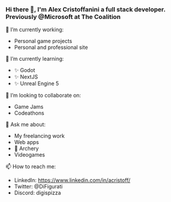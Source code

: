### Hi there 👋, I'm Alex Cristoffanini a full stack developer. Previously @Microsoft at The Coalition

🔭 I’m currently working:
- Personal game projects
- Personal and professional site

🌱 I’m currently learning:
- ✨ Godot
- ✨ NextJS
- ✨ Unreal Engine 5

👯 I’m looking to collaborate on:
- Game Jams
- Codeathons

💬 Ask me about:
- My freelancing work
- Web apps
- 🏹 Archery
- Videogames

📫 How to reach me:
- LinkedIn: https://www.linkedin.com/in/acristoff/
- Twitter: @DiFigurati
- Discord: digispizza
<!--
**ACristoff/ACristoff** is a ✨ _special_ ✨ repository because its `README.md` (this file) appears on your GitHub profile.

Here are some ideas to get you started:

- 🔭 I’m currently working on ...
- 🌱 I’m currently learning ...
- 👯 I’m looking to collaborate on ...
- 🤔 I’m looking for help with ...
- 💬 Ask me about ...
- 📫 How to reach me: ...
- 😄 Pronouns: ...
- ⚡ Fun fact: ...
-->
